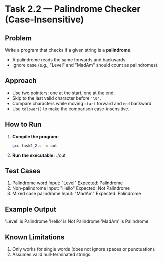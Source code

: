 # Task 2.2 — Palindrome Checker (Case-Insensitive)

## Problem
Write a program that checks if a given string is a **palindrome**.  
- A palindrome reads the same forwards and backwards.  
- Ignore case (e.g., "Level" and "MadAm" should count as palindromes).  

## Approach
- Use two pointers: one at the start, one at the end.  
- Skip to the last valid character before `'\0'`.  
- Compare characters while moving `start` forward and `end` backward.  
- Use `tolower()` to make the comparison case-insensitive.  

## How to Run
1. **Compile the program:**
   ```bash
   gcc task2_2.c -o out
2. **Run the executable:**
    ./out

## Test Cases
1. Palindrome word
Input: "Level"
Expected: Palindrome
2. Non-palindrome
Input: "Hello"
Expected: Not Palindrome
3. Mixed case palindrome
Input: "MadAm"
Expected: Palindrome

## Example Output
'Level' is Palindrome
'Hello' is Not Palindrome
'MadAm' is Palindrome

## Known Limitations
1. Only works for single words (does not ignore spaces or punctuation).
2. Assumes valid null-terminated strings.

